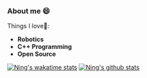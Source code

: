 ### About me 😄

Things I love🔭:

- **Robotics**
- **C++ Programming**
- **Open Source**

<!--
**sweetquiet/sweetquiet** is a ✨ _special_ ✨ repository because its `README.md` (this file) appears on your GitHub profile.

Here are some ideas to get you started:

- 🔭 I’m currently working on ...
- 🌱 I’m currently learning ...
- 👯 I’m looking to collaborate on ...
- 🤔 I’m looking for help with ...
- 💬 Ask me about ...
- 📫 How to reach me: ...
- 😄 Pronouns: ...
- ⚡ Fun fact: ...
-->
[![Ning's wakatime stats](https://github-readme-stats.vercel.app/api/wakatime?username=sweetquiet)](https://github.com/anuraghazra/github-readme-stats)
[![Ning's github stats](https://github-readme-stats.vercel.app/api?username=sweetquiet&show_icons=true&theme=vue)](https://github.com/anuraghazra/github-readme-stats)
